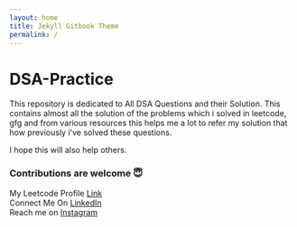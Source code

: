 ```yaml
---
layout: home
title: Jekyll Gitbook Theme
permalink: /
---
```

# DSA-Practice
 
This repository is dedicated to All DSA Questions and their Solution.
This contains almost all the solution of the problems which i solved in leetcode, gfg and from various resources
this helps me a lot to refer my solution that how previously i've solved these questions.

I hope this will also help others.

### Contributions are welcome 	:innocent:
My Leetcode Profile [Link](https://leetcode.com/IshuPrabhakar/)   
Connect Me On [LinkedIn](https://www.linkedin.com/in/ishuprabhakar/)  
Reach me on [Instagram](https://www.instagram.com/ishuprabhakar/)  
